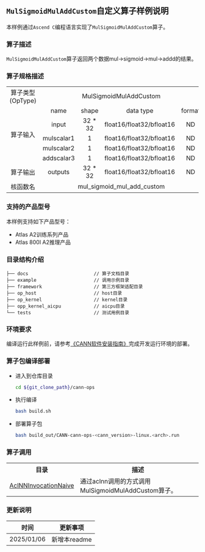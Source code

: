 ## `MulSigmoidMulAddCustom`自定义算子样例说明 
本样例通过`Ascend C`编程语言实现了`MulSigmoidMulAddCustom`算子。

### 算子描述
`MulSigmoidMulAddCustom`算子返回两个数据mul->sigmoid->mul->addd的结果。

### 算子规格描述

<table>
<tr><td rowspan="1" align="center">算子类型(OpType)</td><td colspan="4" align="center">MulSigmoidMulAddCustom</td></tr>
</tr>
<tr><td rowspan="5" align="center">算子输入</td><td align="center">name</td><td align="center">shape</td><td align="center">data type</td><td align="center">format</td></tr>
<tr><td align="center">input</td><td align="center">32 * 32</td><td align="center">float16/float32/bfloat16</td><td align="center">ND</td></tr>
<tr><td align="center">mulscalar1</td><td align="center">1</td><td align="center">float16/float32/bfloat16</td><td align="center">ND</td></tr>
<tr><td align="center">mulscalar2</td><td align="center">1</td><td align="center">float16/float32/bfloat16</td><td align="center">ND</td></tr>
<tr><td align="center">addscalar3</td><td align="center">1</td><td align="center">float16/float32/bfloat16</td><td align="center">ND</td></tr>
</tr>
</tr>
<tr><td rowspan="1" align="center">算子输出</td><td align="center">outputs</td><td align="center">32 * 32</td><td align="center">float16/float32/bfloat16</td><td align="center">ND</td></tr>
</tr>
<tr><td rowspan="1" align="center">核函数名</td><td colspan="4" align="center">mul_sigmoid_mul_add_custom</td></tr>
</table>

### 支持的产品型号
本样例支持如下产品型号：
- Atlas A2训练系列产品
- Atlas 800I A2推理产品

### 目录结构介绍
```
├── docs                        // 算子文档目录
├── example                     // 调用示例目录
├── framework                   // 第三方框架适配目录
├── op_host                     // host目录
├── op_kernel                   // kernel目录
├── opp_kernel_aicpu            // aicpu目录
└── tests                       // 测试用例目录
```

### 环境要求
编译运行此样例前，请参考[《CANN软件安装指南》](https://hiascend.com/document/redirect/CannCommunityInstSoftware)完成开发运行环境的部署。

### 算子包编译部署
  - 进入到仓库目录

    ```bash
    cd ${git_clone_path}/cann-ops
    ```

  - 执行编译

    ```bash
    bash build.sh
    ```

  - 部署算子包

    ```bash
    bash build_out/CANN-cann-ops-<cann_version>-linux.<arch>.run
    ```
### 算子调用
<table>
    <th>目录</th><th>描述</th>
    <tr>
        <td><a href="./examples/AclNNInvocationNaive"> AclNNInvocationNaive</td><td>通过aclnn调用的方式调用MulSigmoidMulAddCustom算子。</td>
    </tr>
</table>

### 更新说明
| 时间 | 更新事项 |
|----|------|
| 2025/01/06 | 新增本readme |
